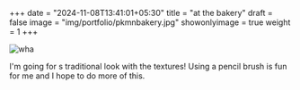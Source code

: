 +++
date = "2024-11-08T13:41:01+05:30"
title = "at the bakery"
draft = false
image = "img/portfolio/pkmnbakery.jpg"
showonlyimage = true
weight = 1
+++

![wha](/img/portfolio/pkmnbakery.jpg)

I'm going for s traditional look with the textures! Using a pencil brush is fun for me and I hope to do more of this.
